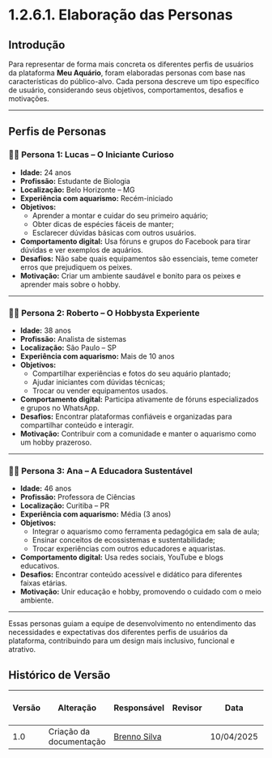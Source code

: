 #  1.2.6.1. Elaboração das Personas

## Introdução

Para representar de forma mais concreta os diferentes perfis de usuários da plataforma **Meu Aquário**, foram elaboradas personas com base nas características do público-alvo. Cada persona descreve um tipo específico de usuário, considerando seus objetivos, comportamentos, desafios e motivações.

---

## Perfis de Personas

### 🧑‍💻 Persona 1: Lucas – O Iniciante Curioso

- **Idade:** 24 anos  
- **Profissão:** Estudante de Biologia  
- **Localização:** Belo Horizonte – MG  
- **Experiência com aquarismo:** Recém-iniciado  
- **Objetivos:**
  - Aprender a montar e cuidar do seu primeiro aquário;
  - Obter dicas de espécies fáceis de manter;
  - Esclarecer dúvidas básicas com outros usuários.  
- **Comportamento digital:** Usa fóruns e grupos do Facebook para tirar dúvidas e ver exemplos de aquários.  
- **Desafios:** Não sabe quais equipamentos são essenciais, teme cometer erros que prejudiquem os peixes.  
- **Motivação:** Criar um ambiente saudável e bonito para os peixes e aprender mais sobre o hobby.

---

### 👨‍🔧 Persona 2: Roberto – O Hobbysta Experiente

- **Idade:** 38 anos  
- **Profissão:** Analista de sistemas  
- **Localização:** São Paulo – SP  
- **Experiência com aquarismo:** Mais de 10 anos  
- **Objetivos:**
  - Compartilhar experiências e fotos do seu aquário plantado;
  - Ajudar iniciantes com dúvidas técnicas;
  - Trocar ou vender equipamentos usados.  
- **Comportamento digital:** Participa ativamente de fóruns especializados e grupos no WhatsApp.  
- **Desafios:** Encontrar plataformas confiáveis e organizadas para compartilhar conteúdo e interagir.  
- **Motivação:** Contribuir com a comunidade e manter o aquarismo como um hobby prazeroso.

---

### 👩‍🏫 Persona 3: Ana – A Educadora Sustentável

- **Idade:** 46 anos  
- **Profissão:** Professora de Ciências  
- **Localização:** Curitiba – PR  
- **Experiência com aquarismo:** Média (3 anos)  
- **Objetivos:**
  - Integrar o aquarismo como ferramenta pedagógica em sala de aula;
  - Ensinar conceitos de ecossistemas e sustentabilidade;
  - Trocar experiências com outros educadores e aquaristas.  
- **Comportamento digital:** Usa redes sociais, YouTube e blogs educativos.  
- **Desafios:** Encontrar conteúdo acessível e didático para diferentes faixas etárias.  
- **Motivação:** Unir educação e hobby, promovendo o cuidado com o meio ambiente.

---

Essas personas guiam a equipe de desenvolvimento no entendimento das necessidades e expectativas dos diferentes perfis de usuários da plataforma, contribuindo para um design mais inclusivo, funcional e atrativo.


## Histórico de Versão
| Versão | Alteração                  | Responsável     | Revisor | Data       | Detalhes da Revisão |
|------|--------|-----------|-----------| ---------|  ---------|
| 1.0 | Criação da documentação | [Brenno Silva](https://github.com/brenno-silva01) |  | 10/04/2025 | 
